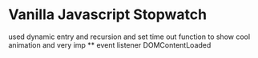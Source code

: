 # Vanilla Javascript Stopwatch
used dynamic entry and  recursion and set time out function to show cool animation and very imp ** event listener DOMContentLoaded 

